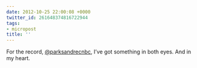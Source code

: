 ```yaml
---
date: 2012-10-25 22:00:08 +0000
twitter_id: 261648374816722944
tags:
- micropost
title: ''
---
```


For the record, [@parksandrecnbc](https://twitter.com/parksandrecnbc), I’ve got something in both eyes. And in my heart.
